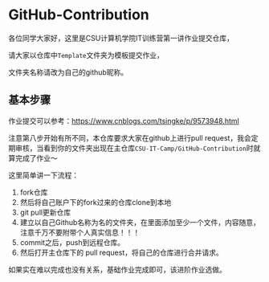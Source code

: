 # GitHub-Contribution

各位同学大家好，这里是CSU计算机学院IT训练营第一讲作业提交仓库，

请大家以仓库中`Template`文件夹为模板提交作业，

文件夹名称请改为自己的github昵称。

## 基本步骤

作业提交可以参考：https://www.cnblogs.com/tsingke/p/9573948.html

注意第八步开始有所不同，本仓库要求大家在github上进行pull request，我会定期审核，当看到你的文件夹出现在主仓库`CSU-IT-Camp/GitHub-Contribution`时就算完成了作业～

这里简单讲一下流程：

1. fork仓库
2. 然后将自己账户下的fork过来的仓库clone到本地
3. git pull更新仓库
4. 建立以自己Github名称为名的文件夹，在里面添加至少一个文件，内容随意，注意千万不要附带个人真实信息！！！
5. commit之后，push到远程仓库。
6. 然后打开主仓库下的 pull request，将自己的仓库进行合并请求。

如果实在难以完成也没有关系，基础作业完成即可，该进阶作业选做。